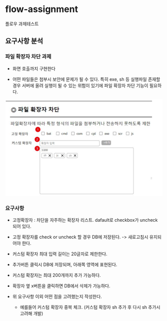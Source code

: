 # flow-assignment
플로우 과제테스트

## 요구사항 분석

### 파일 확장자 차단 과제
- 화면 호출까지 구현한다

- 어떤 파일들은 첨부시 보안에 문제가 될 수 있다. 특히 exe, sh 등 실행파일 존재할 경우 서버에 올려 실행이 될 수 있는 위험이 있기에 파일 확장자 차단 기능이 필요하다.

![block-file-extension.png](block-file-extension.png)

### 요구사항
- 고정확장자 : 차단을 자주하는 확장자 리스트. dafault로 checkbox가 uncheck 되어 있다.
- 고정 확장자를 check or uncheck 할 경우 DB에 저장된다. -> 새로고침시 유지되어야 한다.

- 커스텀 확장자 최대 입력 길이는 20글자로 제한한다.
- 추가버튼 클릭시 DB에 저장되며, 아래쪽 영역에 표현된다.
- 커스텀 확장자는 최대 200개까지 추가 가능하다.
- 확장자 옆 x버튼을 클릭하면 DB에서 삭제가 가능하다.

- 위 요구사항 이외 어떤 점을 고려했는지 작성한다. 
    - 예를들어 커스텀 확장자 중복 체크. (커스텀 확장자 sh 추가 후 다시 sh 추가시 고려해 개발)
